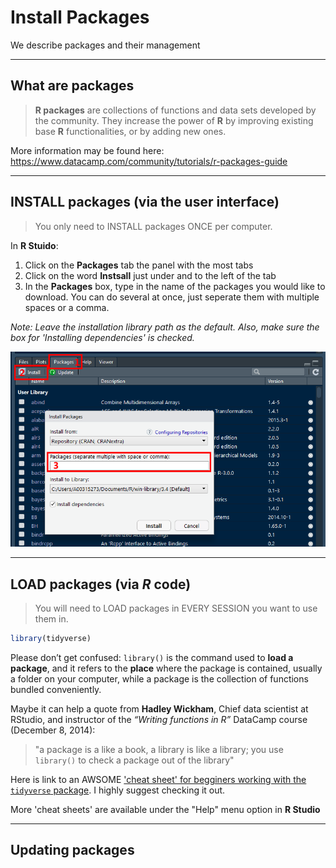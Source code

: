 # Install Packages

We describe packages and their management

-----------

## What are packages

> **R packages** are collections of functions and data sets developed by the community. They increase the power of **R** by improving existing base **R** functionalities, or by adding new ones.

More information may be found here:  https://www.datacamp.com/community/tutorials/r-packages-guide 


-----------

## INSTALL packages (via the user interface)

> You only need to INSTALL packages ONCE per computer.


In **R Stuido**:

1. Click on the **Packages** tab the panel with the most tabs
2. Click on the word **Instsall** just under and to the left of the tab
2. In the **Packages** box, type in the name of the packages you would like to download.  You can do several at once, just seperate them with multiple spaces or a comma.

*Note: Leave the installation library path as the default.  Also, make sure the box for 'Installing dependencies' is checked.*

![](img/Install_Package_Screenshot.png)


-----------

## LOAD packages (via $R$ code) 

> You will need to LOAD packages in EVERY SESSION you want to use them in.


```r
library(tidyverse)
```

Please don’t get confused: `library()` is the command used to **load a package**, and it refers to the **place** where the package is contained, usually a folder on your computer, while a package is the collection of functions bundled conveniently.

Maybe it can help a quote from **Hadley Wickham**, Chief data scientist at RStudio, and instructor of the *“Writing functions in R”* DataCamp course (December 8, 2014):

> "a package is a like a book, a library is like a library; you use `library()` to check a package out of the library"

Here is link to an AWSOME ['cheat sheet' for begginers working with the `tidyverse` package](http://datacamp-community.s3.amazonaws.com/e63a8f6b-2aa3-4006-89e0-badc294b179c).  I highly suggest checking it out.

More 'cheat sheets' are available under the "Help" menu option in **R Studio**




-----------

## Updating packages




